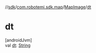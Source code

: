 //[sdk](../../../index.md)/[com.robotemi.sdk.map](../index.md)/[MapImage](index.md)/[dt](dt.md)

# dt

[androidJvm]\
val [dt](dt.md): [String](https://kotlinlang.org/api/latest/jvm/stdlib/kotlin/-string/index.html)
